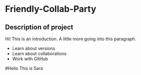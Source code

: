 # Friendly-Collab-Party

## Description of project

Hi! This is an introduction. A little more going into this paragraph.

- Learn about versions
- Learn about collaborations
- Work with GitHub

#Hello
This is Sara
